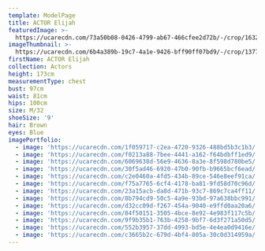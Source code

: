 ```yaml
---
template: ModelPage
title: ACTOR Elijah
featuredImage: >-
  https://ucarecdn.com/73a50b08-0426-4799-ab67-466cfee2d72b/-/crop/1632x1187/0,0/-/preview/
imageThumbnail: >-
  https://ucarecdn.com/6b4a389b-19c7-4a1e-9426-bff90ff07bd9/-/crop/1377x1832/106,0/-/preview/
firstName: ACTOR Elijah
collection: Actors
height: 173cm
measurementType: chest
bust: 97cm
waist: 81cm
hips: 100cm
size: M/32
shoeSize: '9'
hair: Brown
eyes: Blue
imagePortfolio:
  - image: 'https://ucarecdn.com/1f059717-c2ea-4720-9326-488bd5b3c1b3/'
  - image: 'https://ucarecdn.com/f0213a88-7bee-4441-a162-f64bdbff1ed9/'
  - image: 'https://ucarecdn.com/6069638d-56e9-4636-8a3e-8f598d780be5/'
  - image: 'https://ucarecdn.com/30f5ad46-6920-47b0-90fb-b9665bcf6ead/'
  - image: 'https://ucarecdn.com/c2e0460a-4fd5-434b-89ce-546e8eef91ca/'
  - image: 'https://ucarecdn.com/f75a7765-6cf4-4178-ba81-9fd58d70c96d/'
  - image: 'https://ucarecdn.com/23a15acb-da8d-471b-93c7-869c7ca4ff11/'
  - image: 'https://ucarecdn.com/8b794cd9-50c5-4a9e-93bd-97a638bbc991/'
  - image: 'https://ucarecdn.com/d32cc09d-f267-454a-9040-e9ffd0aa20a6/'
  - image: 'https://ucarecdn.com/84f50151-3505-4bce-8e92-4e983f117c5b/'
  - image: 'https://ucarecdn.com/9f9b35b1-763b-4258-9bf7-6d3f271a50d5/'
  - image: 'https://ucarecdn.com/552b3957-37dd-4993-bd5e-4e4ea0d9416e/'
  - image: 'https://ucarecdn.com/c3665b2c-679d-4bf4-805a-30c0d314959a/'
---
```



